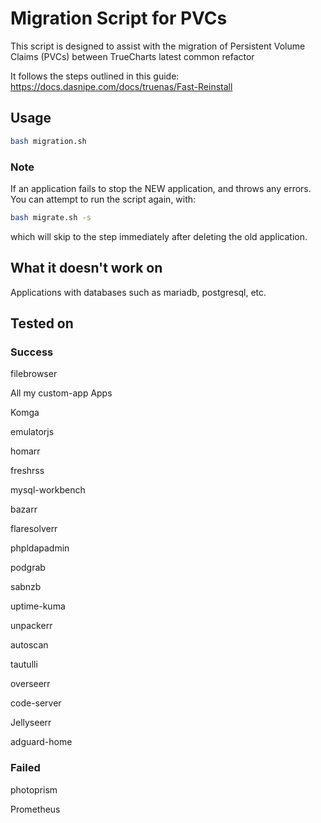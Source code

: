 # Migration Script for PVCs

This script is designed to assist with the migration of Persistent Volume Claims (PVCs) between TrueCharts latest common refactor

It follows the steps outlined in this guide: https://docs.dasnipe.com/docs/truenas/Fast-Reinstall

## Usage

```bash
bash migration.sh
```

### Note

If an application fails to stop the NEW application, and throws any errors. You can attempt to run the script again, with:

```bash
bash migrate.sh -s
```

which will skip to the step immediately after deleting the old application.

## What it doesn't work on

Applications with databases such as mariadb, postgresql, etc.

## Tested on

### Success
filebrowser

All my custom-app Apps 

Komga 

emulatorjs

homarr

freshrss

mysql-workbench

bazarr

flaresolverr

phpldapadmin

podgrab

sabnzb

uptime-kuma

unpackerr

autoscan

tautulli

overseerr

code-server

Jellyseerr

adguard-home

### Failed

photoprism

Prometheus